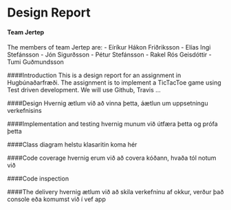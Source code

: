 # Design Report 

#### Team Jertep
The members of team Jertep are:
	- Eíríkur Hákon Friðriksson
	- Elías Ingi Stefánsson
	- Jón Sigurðsson
	- Pétur Stefánsson
	- Rakel Rós Geisdóttir
	- Tumi Guðmundsson

####Introduction
This is a design report for an assignment in Hugbúnaðarfræði. The assignment is to implement a TicTacToe game using Test driven development. We will use Github, Travis ...

####Design
Hvernig ætlum við að vinna þetta, áætlun um uppsetningu verkefnisins

####Implementation and testing
hvernig munum við útfæra þetta og prófa þetta



####Class diagram
helstu klasaritin koma hér 


####Code coverage
hvernig erum við að covera kóðann, hvaða tól notum við

####Code inspection


####The delivery
hvernig ætlum við að skila verkefninu af okkur, verður það console eða komumst við í vef app


